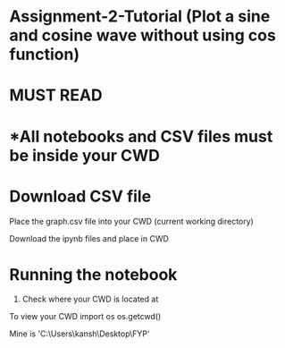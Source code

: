 # Assignment-2-Tutorial (Plot a sine and cosine wave without using cos function)
# MUST READ
# *All notebooks and CSV files must be inside your CWD
# Download CSV file
Place the graph.csv file into your CWD (current working directory)

Download the ipynb files and place in CWD

# Running the notebook
1. Check where your CWD is located at

To view your CWD import os os.getcwd()

Mine is 'C:\Users\kansh\Desktop\FYP'
